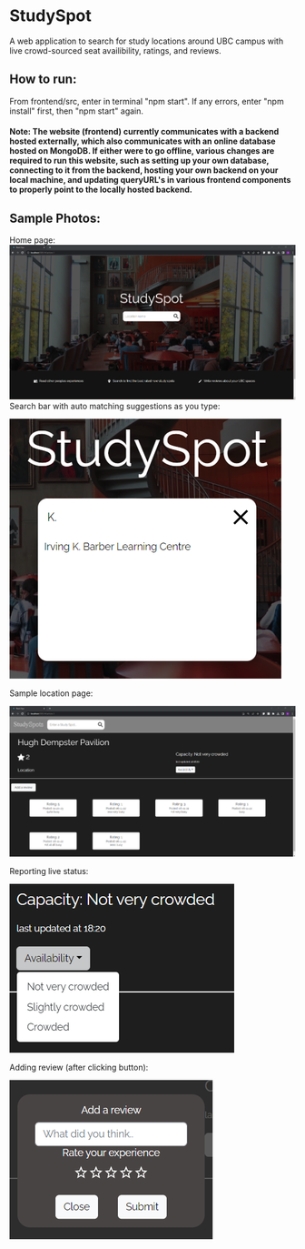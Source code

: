 # StudySpot

A web application to search for study locations around UBC campus with live crowd-sourced seat availibility, ratings, and reviews.
 

## How to run:
From frontend/src, enter in terminal "npm start". If any errors, enter "npm install" first, then "npm start" again.
#### Note: The website (frontend) currently communicates with a backend hosted externally, which also communicates with an online database hosted on MongoDB. If either were to go offline, various changes are required to run this website, such as setting up your own database, connecting to it from the backend, hosting your own backend on your local machine, and updating queryURL's in various frontend components to properly point to the locally hosted backend.

## Sample Photos:
Home page:
![Screenshot of homepage](/sample_photos/homepage.png)
Search bar with auto matching suggestions as you type:

![Screenshot of searchbar](/sample_photos/searchbar.png)

Sample location page:

![Screenshot of sample location page](/sample_photos/studyspotpage.png)

Reporting live status:

![Screenshot of live status bar](/sample_photos/liveStatusBar.png)

Adding review (after clicking button):

![Screenshot of addReview button](/sample_photos/addReview.png)
